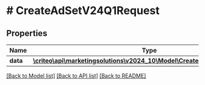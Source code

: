 # # CreateAdSetV24Q1Request

## Properties

Name | Type | Description | Notes
------------ | ------------- | ------------- | -------------
**data** | [**\criteo\api\marketingsolutions\v2024_10\Model\CreateAdSetV24Q1Resource**](CreateAdSetV24Q1Resource.md) |  | [optional]

[[Back to Model list]](../../README.md#models) [[Back to API list]](../../README.md#endpoints) [[Back to README]](../../README.md)
